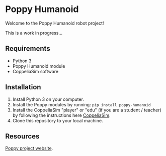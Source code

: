 # Poppy Humanoid

Welcome to the Poppy Humanoid robot project!

This is a work in progress...

## Requirements

- Python 3
- Poppy Humanoid module
- CoppeliaSim software

## Installation

1. Install Python 3 on your computer.
2. Install the Poppy modules by running: ```pip install poppy-humanoid```
3. Install the CoppeliaSim "player" or "edu" (if you are a student / teacher) by following the instructions here [CoppeliaSim](https://www.coppeliarobotics.com/downloads).
4. Clone this repository to your local machine.

## Resources
[Poppy project website](https://docs.poppy-project.org/en/setup/installation.html).
